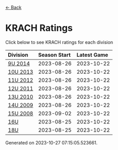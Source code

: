 [<- Back](../readme.md)
# KRACH Ratings
Click below to see KRACH ratings for each division

| Division | Season Start | Latest Game |
| :-- | :-- | :-- |
| [9U 2014](9U-2014-ratings.md) | 2023-08-26 | 2023-10-22 |
| [10U 2013](10U-2013-ratings.md) | 2023-08-26 | 2023-10-22 |
| [11U 2012](11U-2012-ratings.md) | 2023-08-26 | 2023-10-22 |
| [12U 2011](12U-2011-ratings.md) | 2023-08-26 | 2023-10-22 |
| [13U 2010](13U-2010-ratings.md) | 2023-08-26 | 2023-10-22 |
| [14U 2009](14U-2009-ratings.md) | 2023-08-26 | 2023-10-22 |
| [15U 2008](15U-2008-ratings.md) | 2023-09-02 | 2023-10-22 |
| [16U](16U-ratings.md) | 2023-08-25 | 2023-10-22 |
| [18U](18U-ratings.md) | 2023-08-25 | 2023-10-22 |

Generated on 2023-10-27 07:15:05.523661.
